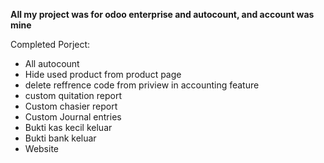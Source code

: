 **All my project was for odoo enterprise and autocount, and account was mine**

Completed Porject:
- All autocount
- Hide used product from product page
- delete reffrence code from priview in accounting feature
- custom quitation report
- Custom chasier report 
- Custom Journal entries
- Bukti kas kecil keluar
- Bukti bank keluar
- Website
